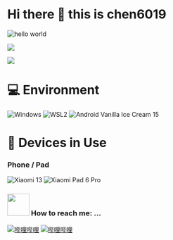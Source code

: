 # Hi there 👋 this is chen6019

![hello world](https://github.com/hayat-tamboli/hayat-tamboli/raw/master/hello-world.png)

![](https://github-readme-stats.vercel.app/api?username=chen6019&show_icons=true&hide_border=False&include_all_commits=true)

![](https://github-readme-stats.vercel.app/api/top-langs/?username=chen6019&langs_count=10&exclude_repo=Cemiuiler,action-tmate,Aquarius223-s-sdm845-kernel)

# 💻 Environment

![Windows](https://img.shields.io/badge/Windows%2011%20Professional%20Workstation%20-24H2%20Beta-00BBFF?style=flat-square&logo=Windows&logoColor=ffffff)
![WSL2](https://img.shields.io/badge/WSL2%20Ubuntu%20-24%2e10%20LTS-DD4814?style=flat-square&logo=ubuntu&logoColor=ffffff)
![Android Vanilla Ice Cream 15](https://img.shields.io/badge/Android%20Vanilla%20Ice%20Cream%20-15-3DDC84?style=flat-square&logo=android&logoColor=ffffff)

# 📱 Devices in Use

### Phone / Pad

![Xiaomi 13](https://img.shields.io/badge/Xiaomi%2013%20-FD4900?style=flat-square&logo=xiaomi&logoColor=ffffff)
![Xiaomi Pad 6 Pro](https://img.shields.io/badge/Xiaomi%20Pad%206%20Pro-FD4900?style=flat-square&logo=xiaomi&logoColor=ffffff)

### <img src="https://raw.githubusercontent.com/alexnaiman/alexnaiman/master/resources/bongocat.gif" width="50px" /> How to reach me: ...
<a href="https://space.bilibili.com/494337416"><img src="https://img.shields.io/badge/哔哩哔哩-chen6019-pink?logo=bilibili" alt="哔哩哔哩" title="哔哩哔哩" /></a>
<a href="mailto:mc_chen6019@qq.com"><img src="https://img.shields.io/badge/qq邮箱-mc_chen6019@qq.com-pink?logo=qq" alt="哔哩哔哩" title="哔哩哔哩" /></a>
